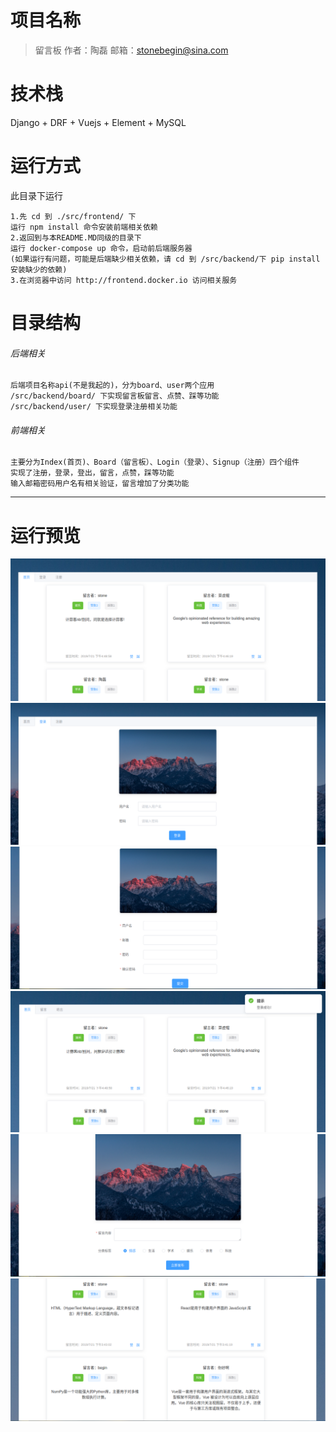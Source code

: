 # 项目名称
> 留言板
> 作者：陶磊
> 邮箱：stonebegin@sina.com

# 技术栈
 Django + DRF + Vuejs + Element + MySQL

# 运行方式
此目录下运行
```
1.先 cd 到 ./src/frontend/ 下
运行 npm install 命令安装前端相关依赖
2.返回到与本README.MD同级的目录下
运行 docker-compose up 命令，启动前后端服务器
(如果运行有问题，可能是后端缺少相关依赖，请 cd 到 /src/backend/下 pip install安装缺少的依赖)
3.在浏览器中访问 http://frontend.docker.io 访问相关服务
```
# 目录结构
###### 后端相关
```
后端项目名称api(不是我起的)，分为board、user两个应用
/src/backend/board/ 下实现留言板留言、点赞、踩等功能
/src/backend/user/ 下实现登录注册相关功能
```
###### 前端相关
```
主要分为Index(首页)、Board（留言板）、Login（登录）、Signup（注册）四个组件
实现了注册，登录，登出，留言，点赞，踩等功能
输入邮箱密码用户名有相关验证，留言增加了分类功能
```
***

# 运行预览
![index](./static/images/1.png "index")
![login](./static/images/2.png "login")
![signup](./static/images/3.png "signup")
![index2](./static/images/4.png "index2")
![board](./static/images/6.png "board")
![index3](./static/images/5.png "index3")
